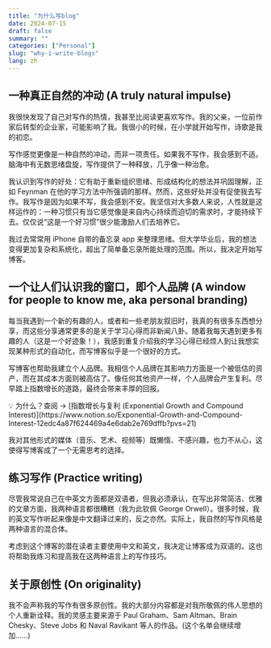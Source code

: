 ```yaml
---
title: "为什么写blog"
date: 2024-07-15
draft: false
summary: ""
categories: ["Personal"]
slug: "why-i-write-blogs"
lang: zh
---
```


## 一种真正自然的冲动 (A truly natural impulse)

我很快发现了自己对写作的热情，我甚至比阅读更喜欢写作。我的父亲，一位前作家后转型的企业家，可能影响了我。我很小的时候，在小学就开始写作，诗歌是我的初恋。

写作感觉更像是一种自然的冲动，而非一项责任。如果我不写作，我会感到不适。脑海中有无数思绪盘旋，写作提供了一种释放，几乎像一种治愈。

我认识到写作的好处：它有助于重新组织思绪、形成结构化的想法并巩固理解，正如 Feynman 在他的学习方法中所强调的那样。然而，这些好处并没有促使我去写作。我写作是因为如果不写，我会感到不安。我坚信对大多数人来说，人性就是这样运作的：一种习惯只有当它感觉像是来自内心持续而迫切的需求时，才能持续下去。仅仅说“这是一个好习惯”很少能激励人们去培养它。

我过去常常用 iPhone 自带的备忘录 app 来整理思绪。但大学毕业后，我的想法变得更加复杂和系统化，超出了简单备忘录所能处理的范围。所以，我决定开始写博客。

## 一个让人们认识我的窗口，即个人品牌 (A window for people to know me, aka personal branding)

每当我遇到一个新的有趣的人，或者和一些老朋友叙旧时，我真的有很多东西想分享，而这些分享通常更多的是关于学习心得而非新闻八卦。随着我每天遇到更多有趣的人（这是一个好迹象！），我感到重复介绍我的学习心得已经烦人到让我想实现某种形式的自动化，而写博客似乎是一个很好的方式。

写博客也帮助我建立个人品牌。我相信个人品牌在其影响力方面是一个被低估的资产，而在其成本方面则被高估了。像任何其他资产一样，个人品牌会产生复利。尽早踏上指数增长的道路，最终会带来丰厚的回报。

<aside>
💡 为什么？查阅 → [指数增长与复利 (Exponential Growth and Compound Interest)](https://www.notion.so/Exponential-Growth-and-Compound-Interest-12edc4a87f624469a4e6dab2e769dffb?pvs=21)

</aside>

我对其他形式的媒体（音乐、艺术、视频等）既懒惰、不感兴趣，也力不从心，这使得写博客成了一个无需思考的选择。

## 练习写作 (Practice writing)

尽管我常说自己在中英文方面都是双语者，但我必须承认，在写出非常简洁、优雅的文章方面，我两种语言都很糟糕（我为此钦佩 George Orwell）。很多时候，我的英文写作听起来像是中文翻译过来的，反之亦然。实际上，我自然的写作风格是两种语言的混合体。

考虑到这个博客的潜在读者主要使用中文和英文，我决定让博客成为双语的。这也将帮助我练习和提高我在这两种语言上的写作技巧。

## 关于原创性 (On originality)

我不会声称我的写作有很多原创性。我的大部分内容都是对我所敬佩的伟人思想的个人重新诠释。我的灵感主要来源于 Paul Graham、Sam Altman、Brain Chesky、Steve Jobs 和 Naval Ravikant 等人的作品。(这个名单会继续增加……)
